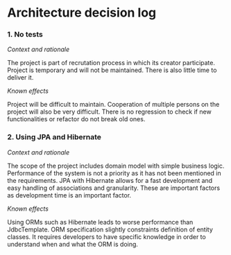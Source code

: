 # Architecture decision log

### 1. No tests
*Context and rationale*

The project is part of recrutation process in which its creator participate.
Project is temporary and will not be maintained. There is also little time to deliver it.

*Known effects*

Project will be difficult to maintain. Cooperation of multiple persons on the project will also be very difficult.
There is no regression to check if new functionalities or refactor do not break old ones.

### 2. Using JPA and Hibernate
*Context and rationale*

The scope of the project includes domain model with simple business logic. Performance of the system 
is not a priority as it has not been mentioned in the requirements. JPA with Hibernate allows for a fast
development and easy handling of associations and granularity. These are important factors as development 
time is an important factor. 

*Known effects*

Using ORMs such as Hibernate leads to worse performance than JdbcTemplate. ORM specification slightly constraints
definition of entity classes. It requires developers to have specific knowledge in order to understand when and 
what the ORM is doing. 

